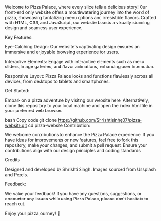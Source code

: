 Welcome to Pizza Palace, where every slice tells a delicious story! Our front-end only website offers a mouthwatering journey into the world of pizza, showcasing tantalizing menu options and irresistible flavors. Crafted with HTML, CSS, and JavaScript, our website boasts a visually stunning design and seamless user experience.

Key Features:

Eye-Catching Design: Our website's captivating design ensures an immersive and enjoyable browsing experience for users.

Interactive Elements: Engage with interactive elements such as menu sliders, image galleries, and flavor animations, enhancing user interaction.

Responsive Layout: Pizza Palace looks and functions flawlessly across all devices, from desktops to tablets and smartphones.

Get Started:

Embark on a pizza adventure by visiting our website here. Alternatively, clone this repository to your local machine and open the index.html file in your preferred web browser.

bash
Copy code
git clone https://github.com/Shrishtisinhg07/pizza-website.git
cd pizza-website
Contribution:

We welcome contributions to enhance the Pizza Palace experience! If you have ideas for improvements or new features, feel free to fork this repository, make your changes, and submit a pull request. Ensure your contributions align with our design principles and coding standards.

Credits:

Designed and developed by Shrishti Singh.
Images sourced from Unsplash and Pexels.

Feedback:

We value your feedback! If you have any questions, suggestions, or encounter any issues while using Pizza Palace, please don't hesitate to reach out.

Enjoy your pizza journey! 🍕

